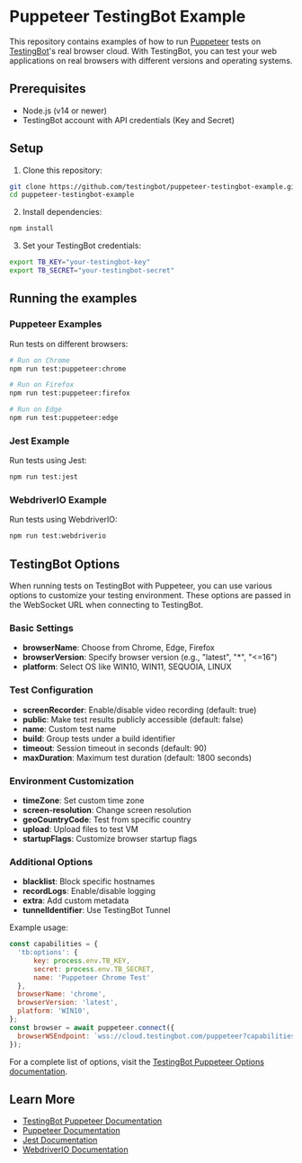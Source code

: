 # Puppeteer TestingBot Example

This repository contains examples of how to run [Puppeteer](https://pptr.dev/) tests on [TestingBot](https://testingbot.com)'s real browser cloud. With TestingBot, you can test your web applications on real browsers with different versions and operating systems.

## Prerequisites

- Node.js (v14 or newer)
- TestingBot account with API credentials (Key and Secret)

## Setup

1. Clone this repository:
```bash
git clone https://github.com/testingbot/puppeteer-testingbot-example.git
cd puppeteer-testingbot-example
```

2. Install dependencies:
```bash
npm install
```

3. Set your TestingBot credentials:
```bash
export TB_KEY="your-testingbot-key"
export TB_SECRET="your-testingbot-secret"
```

## Running the examples

### Puppeteer Examples

Run tests on different browsers:

```bash
# Run on Chrome
npm run test:puppeteer:chrome

# Run on Firefox
npm run test:puppeteer:firefox 

# Run on Edge
npm run test:puppeteer:edge
```

### Jest Example

Run tests using Jest:

```bash
npm run test:jest
```

### WebdriverIO Example

Run tests using WebdriverIO:

```bash
npm run test:webdriverio
```

## TestingBot Options

When running tests on TestingBot with Puppeteer, you can use various options to customize your testing environment. These options are passed in the WebSocket URL when connecting to TestingBot.

### Basic Settings

- **browserName**: Choose from Chrome, Edge, Firefox
- **browserVersion**: Specify browser version (e.g., "latest", "*", "<=16")
- **platform**: Select OS like WIN10, WIN11, SEQUOIA, LINUX

### Test Configuration

- **screenRecorder**: Enable/disable video recording (default: true)
- **public**: Make test results publicly accessible (default: false)
- **name**: Custom test name
- **build**: Group tests under a build identifier
- **timeout**: Session timeout in seconds (default: 90)
- **maxDuration**: Maximum test duration (default: 1800 seconds)

### Environment Customization

- **timeZone**: Set custom time zone
- **screen-resolution**: Change screen resolution
- **geoCountryCode**: Test from specific country
- **upload**: Upload files to test VM
- **startupFlags**: Customize browser startup flags

### Additional Options

- **blacklist**: Block specific hostnames
- **recordLogs**: Enable/disable logging
- **extra**: Add custom metadata
- **tunnelIdentifier**: Use TestingBot Tunnel

Example usage:

```javascript
const capabilities = {
  'tb:options': {
      key: process.env.TB_KEY,
      secret: process.env.TB_SECRET,
      name: 'Puppeteer Chrome Test'
  },
  browserName: 'chrome',
  browserVersion: 'latest',
  platform: 'WIN10',
};
const browser = await puppeteer.connect({
  browserWSEndpoint: `wss://cloud.testingbot.com/puppeteer?capabilities=${encodeURIComponent(JSON.stringify(capabilities))}`
});
```

For a complete list of options, visit the [TestingBot Puppeteer Options documentation](https://testingbot.com/support/puppeteer/options.html).

## Learn More

- [TestingBot Puppeteer Documentation](https://testingbot.com/support/puppeteer)
- [Puppeteer Documentation](https://pptr.dev/)
- [Jest Documentation](https://jestjs.io/)
- [WebdriverIO Documentation](https://webdriver.io/)